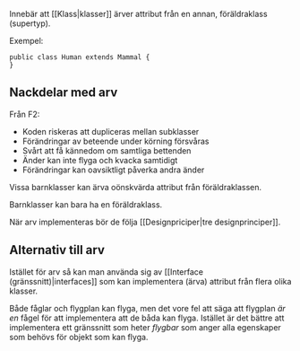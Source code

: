 Innebär att [[Klass|klasser]] ärver attribut från en annan, föräldraklass (supertyp).

Exempel:
```
public class Human extends Mammal {
}
```

## Nackdelar med arv
Från F2:
- Koden riskeras att dupliceras mellan subklasser
- Förändringar av beteende under körning försvåras
- Svårt att få kännedom om samtliga bettenden
- Änder kan inte flyga och kvacka samtidigt
- Förändringar kan oavsiktligt påverka andra änder

Vissa barnklasser kan ärva oönskvärda attribut från föräldraklassen.

Barnklasser kan bara ha en föräldraklass.

När arv implementeras bör de följa [[Designpriciper|tre designprinciper]].

## Alternativ till arv
Istället för arv så kan man använda sig av [[Interface (gränssnitt)|interfaces]] som kan implementera (ärva) attribut från flera olika klasser.

Både fåglar och flygplan kan flyga, men det vore fel att säga att flygplan *är en* fågel för att implementera att de båda kan flyga. Istället är det bättre att implementera ett gränssnitt som heter *flygbar* som anger alla egenskaper som behövs för objekt som kan flyga.


